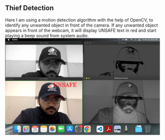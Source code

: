 ## Thief Detection
Here I am using a motion detection algorithm with the help of OpenCV, to identify any unwanted object in front of the camera. If any unwanted object appears in front of the webcam, it will display UNSAFE text in red and start playing a beep sound from system audio.
![My Image](Mohit_outputScreen.png)
